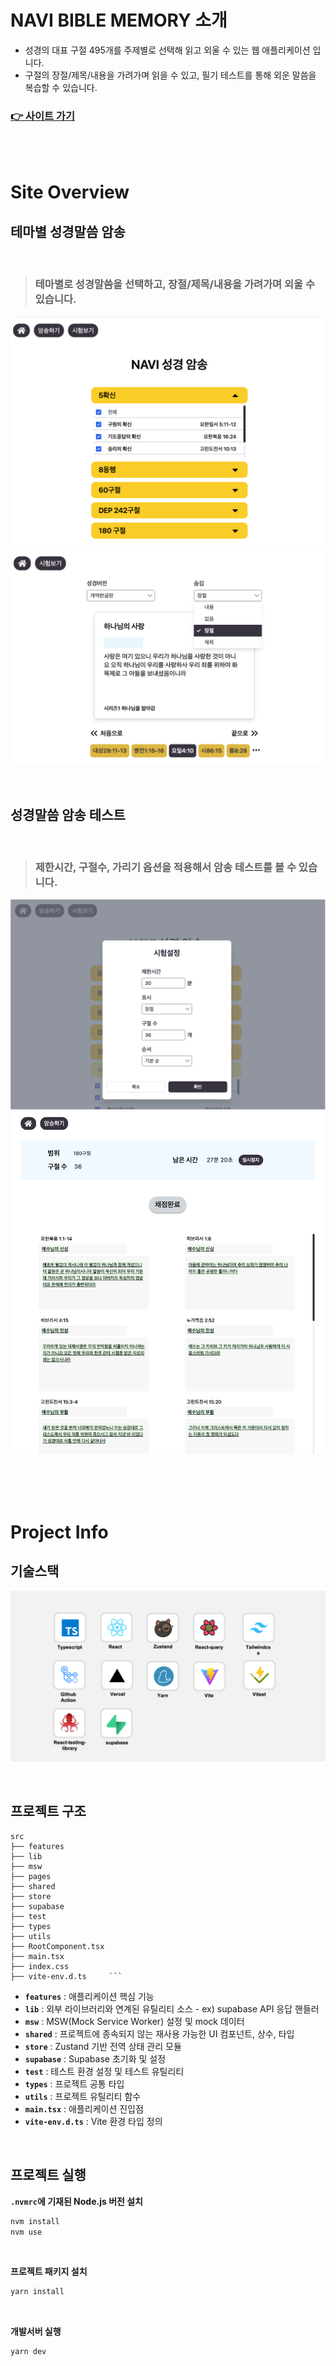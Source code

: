 # NAVI BIBLE MEMORY 소개

<aside>

* 성경의 대표 구절 495개를 주제별로 선택해 읽고 외울 수 있는 웹 애플리케이션 입니다.
* 구절의 장절/제목/내용을 가려가며 읽을 수 있고, 필기 테스트를 통해 외운 말씀을 복습할 수 있습니다. </aside>

### [👉 사이트 가기](https://navi-bible-memory.vercel.app)

<br/>
<br/>

# Site Overview

## 테마별 성경말씀 암송

<br/>

> ### 테마별로 성경말씀을 선택하고, 장절/제목/내용을 가려가며 외울 수 있습니다.

![navi_main.png](assets/navi_main.png)
![navi_drilling.png](assets/navi_drilling.png)

<br/>

## 성경말씀 암송 테스트

<br/>

> ### 제한시간, 구절수, 가리기 옵션을 적용해서 암송 테스트를 볼 수 있습니다.

![navi_configExam.png](assets/navi_configExam.png)
![navi_exam.png](assets/navi_exam.png)

<br/>

<br/>
<br/>

# Project Info

## 기술스택

![bsprojecttech.png](assets/bsproject-tech.png)

<br/>

## 프로젝트 구조

```
src
├── features     
├── lib         
├── msw         
├── pages        
├── shared       
├── store        
├── supabase    
├── test         
├── types        
├── utils        
├── RootComponent.tsx  
├── main.tsx           
├── index.css          
├── vite-env.d.ts     ```
```

* **`features`** : 애플리케이션 핵심 기능
* **`lib`** : 외부 라이브러리와 연계된 유틸리티 소스 - ex) supabase API 응답 핸들러
* **`msw`** : MSW(Mock Service Worker) 설정 및 mock 데이터
* **`shared`** : 프로젝트에 종속되지 않는 재사용 가능한 UI 컴포넌트, 상수, 타입
* **`store`** : Zustand 기반 전역 상태 관리 모듈
* **`supabase`** : Supabase 초기화 및 설정
* **`test`** : 테스트 환경 설정 및 테스트 유틸리티
* **`types`** : 프로젝트 공통 타입
* **`utils`** : 프로젝트 유틸리티 함수
* **`main.tsx`** : 애플리케이션 진입점
* **`vite-env.d.ts`** : Vite 환경 타입 정의

<br/>

## 프로젝트 실행

**`.nvmrc`에 기재된 Node.js 버전 설치**

```bash
nvm install 
nvm use
```

<br/>

**프로젝트 패키지 설치**

```bash
yarn install
```

<br/>

**개발서버 실행**

```
yarn dev
```

